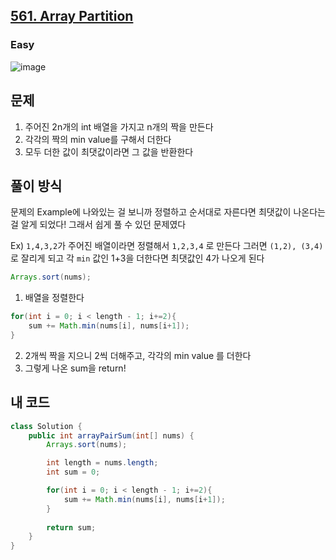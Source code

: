<h2><a href="https://leetcode.com/problems/array-partition">561. Array Partition</a></h2><h3>Easy</h3>

![image](https://github.com/user-attachments/assets/ac1dd2f3-da57-4fca-8445-c4974f6e4bba)

## 문제
1. 주어진 2n개의 int 배열을 가지고 n개의 짝을 만든다
2. 각각의 짝의 min value를 구해서 더한다
3. 모두 더한 값이 최댓값이라면 그 값을 반환한다 

## 풀이 방식
문제의 Example에 나와있는 걸 보니까 정렬하고 순서대로 자른다면 최댓값이 나온다는 걸 알게 되었다! 그래서 쉽게 풀 수 있던 문제였다

Ex) 
`1,4,3,2`가 주어진 배열이라면 정렬해서 `1,2,3,4` 로 만든다
그러면 `(1,2), (3,4)`로 잘리게 되고
각 `min` 값인 1+3을 더한다면 최댓값인 4가 나오게 된다

```java
Arrays.sort(nums);
```
1. 배열을 정렬한다

```java
for(int i = 0; i < length - 1; i+=2){
    sum += Math.min(nums[i], nums[i+1]);
}
```
2. 2개씩 짝을 지으니 2씩 더해주고, 각각의 min value 를 더한다
3. 그렇게 나온 sum을 return!

## 내 코드
```java
class Solution {
    public int arrayPairSum(int[] nums) {
        Arrays.sort(nums);

        int length = nums.length;
        int sum = 0;

        for(int i = 0; i < length - 1; i+=2){
            sum += Math.min(nums[i], nums[i+1]);
        }
        
        return sum;
    }
}
```
